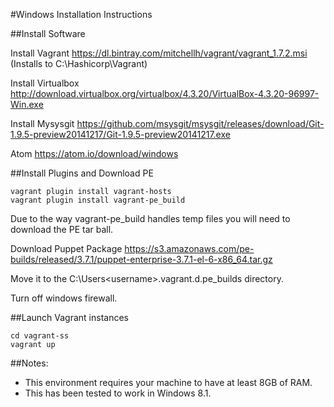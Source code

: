 #Windows Installation Instructions

##Install Software

Install Vagrant
https://dl.bintray.com/mitchellh/vagrant/vagrant_1.7.2.msi
<br>(Installs to C:\Hashicorp\Vagrant\)

Install Virtualbox
http://download.virtualbox.org/virtualbox/4.3.20/VirtualBox-4.3.20-96997-Win.exe

Install Mysysgit
https://github.com/msysgit/msysgit/releases/download/Git-1.9.5-preview20141217/Git-1.9.5-preview20141217.exe

Atom
https://atom.io/download/windows

##Install Plugins and Download PE

    vagrant plugin install vagrant-hosts
    vagrant plugin install vagrant-pe_build

Due to the way vagrant-pe_build handles temp files you will need to download the PE tar ball.

Download Puppet Package
https://s3.amazonaws.com/pe-builds/released/3.7.1/puppet-enterprise-3.7.1-el-6-x86_64.tar.gz

Move it to the C:\Users\<username>\.vagrant.d\.pe_builds directory.

Turn off windows firewall.

##Launch Vagrant instances

    cd vagrant-ss
    vagrant up

##Notes:

* This environment requires your machine to have at least 8GB of RAM.
* This has been tested to work in Windows 8.1.

